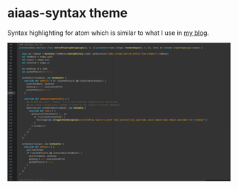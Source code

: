 # aiaas-syntax theme

Syntax highlighting for atom which is similar to what I use in [my blog](http://hochgi.blogspot.com).

![aiaas syntax theme sample](aiaas-syntax-sample.png)
